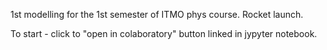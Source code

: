 1st modelling for the 1st semester of ITMO phys course.
Rocket launch.

To start - click to "open in colaboratory" button linked in jypyter notebook.
